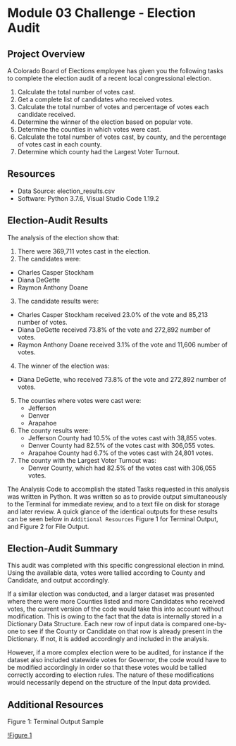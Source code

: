 # Module 03 Challenge - Election Audit

## Project Overview
A Colorado Board of Elections employee has given you the following tasks to complete the election audit of a recent local congressional election.

1. Calculate the total number of votes cast.
2. Get a complete list of candidates who received votes.
3. Calculate the total number of votes and percentage of votes each candidate received.
4. Determine the winner of the election based on popular vote.
5. Determine the counties in which votes were cast.
6. Calculate the total number of votes cast, by county, and the percentage of votes cast in each county.
7. Determine which county had the Largest Voter Turnout.

## Resources
- Data Source: election_results.csv
- Software: Python 3.7.6, Visual Studio Code 1.19.2

## Election-Audit Results
The analysis of the election show that:
1. There were 369,711 votes cast in the election.
2. The candidates were:
  -  Charles Casper Stockham
  -  Diana DeGette
  -  Raymon Anthony Doane
3. The candidate results were:
  -  Charles Casper Stockham received 23.0% of the vote and 85,213 number of votes.
  -  Diana DeGette received 73.8% of the vote and 272,892 number of votes.
  -  Raymon Anthony Doane received 3.1% of the vote and 11,606 number of votes.
4. The winner of the election was:
  -  Diana DeGette, who received 73.8% of the vote and 272,892 number of votes.
5. The counties where votes were cast were:
	- Jefferson
	- Denver
	- Arapahoe
6. The county results were:
	- Jefferson County had 10.5% of the votes cast with 38,855 votes.
	- Denver County had 82.5% of the votes cast with 306,055 votes.
	- Arapahoe County had 6.7% of the votes cast with 24,801 votes.
7. The county with the Largest Voter Turnout was:
	- Denver County, which had 82.5% of the votes cast with 306,055 votes.

The Analysis Code to accomplish the stated Tasks requested in this analysis
was written in Python. It was written so as to provide output simultaneously
to the Terminal for immediate review, and to a text file on disk for storage
and later review. A quick glance of the identical outputs for these results can be seen below in
`Additional Resources` Figure 1 for Terminal Output, and Figure 2 for File Output.

## Election-Audit Summary

This audit was completed with this specific congressional election in mind.
Using the available data, votes were tallied according to County and
Candidate, and output accordingly.

If a similar election was conducted, and a larger dataset was presented
where there were more Counties listed and more Candidates who received
votes, the current version of the code would take this into account without
modification. This is owing to the fact that the data is internally stored in a
Dictionary Data Structure. Each new row of input data is compared one-by-one
to see if the County or Candidate on that row is already present in the Dictionary.
If not, it is added accordingly and included in the analysis.

However, if a more complex election were to be audited, for instance if the dataset
also included statewide votes for Governor, the code would have to be modified
accordingly in order so that these votes would be tallied correctly according
to election rules. The nature of these modifications would necessarily depend
on the structure of the Input data provided.


## Additional Resources

Figure 1: Terminal Output Sample

[!Figure 1](analysis/terminal_output.png "Figure 1: Terminal Output Sample")
